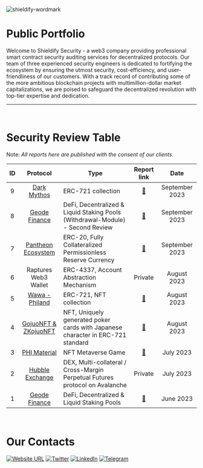 ![shieldify-wordmark](https://github.com/shieldify-security/audits-portfolio/assets/133656516/2e532570-42cc-44c5-be61-fec9437aec70)

# Public Portfolio

Welcome to Shieldify Security - a web3 company providing professional smart contract security auditing services for decentralized protocols. Our team of three experienced security engineers is dedicated to fortifying the ecosystem by ensuring the utmost security, cost-efficiency, and user-friendliness of our customers. With a track record of contributing some of the more ambitious blockchain projects with multimillion-dollar market capitalizations, we are poised to safeguard the decentralized revolution with top-tier expertise and dedication.

<hr>
<br>

# Security Review Table

Note: _All reports here are published with the consent of our clients._

| ID  | Protocol                                    | Type                                                                            | Report link                                                  | Date      |
|:---:|:-------------------------------------------:| ------------------------------------------------------------------------------- |:------------------------------------------------------------:|:---------:|
|  9  |                [Dark Mythos](https://dark-mythos.com/)                | ERC-721 collection                                                                 |    [📄](https://github.com/shieldify-security/audits-portfolio/blob/main/reports/DarkMythos-Security-Review.pdf)     | September 2023 |
|  8  |                [Geode Finance](https://www.geode.fi/)                 | DeFi, Decentralized & Liquid Staking Pools (Withdrawal-Module) - Second Review     |                         [📄](https://github.com/shieldify-security/audits-portfolio/blob/main/reports//GeodeFinance-WM-Security-Review.pdf)                         | September 2023 |
|  7  | [Pantheon Ecosystem](https://pantheon-ecosystem.gitbook.io/pantheon/) | ERC-20, Fully Collateralized Permissionless Reserve Currency                       | [📄](https://github.com/shieldify-security/audits-portfolio/blob/main/reports/PantheonEcosystem-Security-Review.pdf)  | September 2023 |
|  6  |             Raptures Web3 Wallet             | ERC-4337, Account Abstraction Mechanism                                         |                          Private                           | August 2023 |
|  5  | [Wawa - Philand](https://wawa.philand.xyz/)  | ERC-721, NFT collection                                                         | [📄](https://github.com/shieldify-security/audits-portfolio/blob/main/reports/Wawa-Security-Review.pdf)                            | August 2023 |
| 4   | [GojuoNFT & ZKojuoNFT](https://gojuonft.io/)  | NFT, Uniquely generated poker cards with Japanese character in ERC-721 standard | [📄](https://github.com/shieldify-security/audits-portfolio/blob/main/reports/GojuoNFT-ZKojuoNFT-Security-Review.pdf)                                                                                | August 2023 |
| 3   | [PHI Material](https://philand.xyz/)        | NFT Metaverse Game                                                              | [📄](https://github.com/shieldify-security/audits-portfolio/blob/main/reports/PHIMaterial-Security-Review.pdf)                                                         | July 2023 |
| 2   | [Hubble Exchange](https://hubble.exchange/) | DEX, Multi-collateral / Cross-Margin Perpetual Futures protocol on Avalanche    | Private                                                            | July 2023 |
| 1   | [Geode Finance](https://www.geode.fi/)      | DeFi, Decentralized & Liquid Staking Pools                                      | [📄](https://github.com/shieldify-security/audits-portfolio/blob/main/reports/GeodeFinance-Security-Review.pdf) | June 2023 |



<br>

# Our Contacts

 [![Website URL](https://img.shields.io/badge/Website-4285F4?style=for-the-badge&logo=GoogleChrome&logoColor=white)](https://shieldify.org/)
 [![Twitter](https://img.shields.io/badge/Twitter-%231DA1F2.svg?style=for-the-badge&logo=Twitter&logoColor=white)](https://twitter.com/ShieldifySec)
 [![LinkedIn](https://img.shields.io/badge/linkedin-%230077B5.svg?style=for-the-badge&logo=linkedin&logoColor=white)](https://www.linkedin.com/company/shieldify-security/)
 [![Telegram](https://img.shields.io/badge/Telegram-2CA5E0?style=for-the-badge&logo=telegram&logoColor=white)](https://telegram.me/researcherShieldify)
